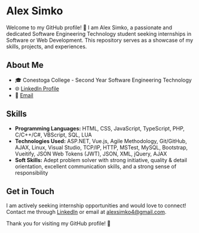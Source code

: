 # Alex Simko

Welcome to my GitHub profile! 👋 I am Alex Simko, a passionate and dedicated Software Engineering Technology student seeking internships in Software or Web Development. This repository serves as a showcase of my skills, projects, and experiences.

## About Me

- 🎓 Conestoga College - Second Year Software Engineering Technology
- 🌐 [LinkedIn Profile](https://www.linkedin.com/in/alex-simko/)
- 📧 [Email](mailto:alexsimko4@gmail.com)

## Skills

- **Programming Languages:** HTML, CSS, JavaScript, TypeScript, PHP, C/C++/C#, VBScript, SQL, LUA
- **Technologies Used:** ASP.NET, Vue.js, Agile Methodology, Git/GitHub, AJAX, Linux, Visual Studio, TCP/IP, HTTP, MSTest, MySQL, Bootstrap, Vueitify, JSON Web Tokens (JWT), JSON, XML, jQuery, AJAX
- **Soft Skills:** Adept problem solver with strong initiative, quality & detail orientation, excellent communication skills, and a strong sense of responsibility

## Get in Touch

I am actively seeking internship opportunities and would love to connect! Contact me through [LinkedIn](https://www.linkedin.com/in/alex-simko/) or email at alexsimko4@gmail.com.

Thank you for visiting my GitHub profile! 🚀

